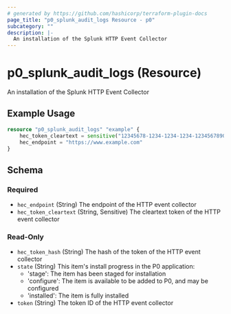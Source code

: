 ```yaml
---
# generated by https://github.com/hashicorp/terraform-plugin-docs
page_title: "p0_splunk_audit_logs Resource - p0"
subcategory: ""
description: |-
  An installation of the Splunk HTTP Event Collector
---
```


# p0_splunk_audit_logs (Resource)

An installation of the Splunk HTTP Event Collector

## Example Usage

```terraform
resource "p0_splunk_audit_logs" "example" {
    hec_token_cleartext = sensitive("12345678-1234-1234-1234-123456789012")
    hec_endpoint = "https://www.example.com"
}
```

<!-- schema generated by tfplugindocs -->
## Schema

### Required

- `hec_endpoint` (String) The endpoint of the HTTP event collector
- `hec_token_cleartext` (String, Sensitive) The cleartext token of the HTTP event collector

### Read-Only

- `hec_token_hash` (String) The hash of the token of the HTTP event collector
- `state` (String) This item's install progress in the P0 application:
	- 'stage': The item has been staged for installation
	- 'configure': The item is available to be added to P0, and may be configured
	- 'installed': The item is fully installed
- `token` (String) The token ID of the HTTP event collector
